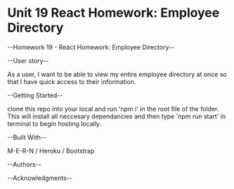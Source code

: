 # Unit 19 React Homework: Employee Directory

--Homework 19 - React Homework: Employee Directory--

--User story--

As a user, I want to be able to view my entire employee directory at once so that I have quick access to their information.

--Getting Started--

clone this repo into your local and run 'npm i' in the root file of the folder.
This will install all neccesary dependancies and then type 'npm run start' in terminal to begin hosting locally.

--Built With--

M-E-R-N / Heroku / Bootstrap

--Authors--

--Acknowledgments--
